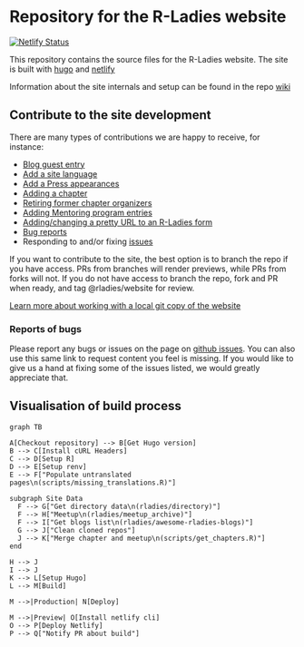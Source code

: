 # Repository for the R-Ladies website

<!-- badges: start -->

[![Netlify Status](https://api.netlify.com/api/v1/badges/3bf48c17-2bd3-4452-83cb-0ac808ad745b/deploy-status)](https://app.netlify.com/sites/rladies-dev/deploys)

<!-- badges: end -->

This repository contains the source files for the R-Ladies website.
The site is built with [hugo](https://gohugo.io/) and [netlify](www.netlify.com)

Information about the site internals and setup can be found in the repo [wiki](https://github.com/rladies/website/wiki)

## Contribute to the site development

There are many types of contributions we are happy to receive, for instance:

- [Blog guest entry](https://github.com/rladies/website/wiki/Adding-a-new-blog-entry-or-translation)
- [Add a site language](https://github.com/rladies/website/wiki/Adding-a-new-language)
- [Add a Press appearances](https://github.com/rladies/website/wiki/Adding-press-entries)
- [Adding a chapter](https://github.com/rladies/website/wiki/Adding-a-chapter)
- [Retiring former chapter organizers](https://github.com/rladies/rladies.github.io/wiki/Retiring-former-chapter-organizers)
- [Adding Mentoring program entries](https://github.com/rladies/website/wiki/Adding-entries-to-the-mentoring-program-page)
- [Adding/changing a pretty URL to an R-Ladies form](https://github.com/rladies/website/wiki/Adding-form)
- [Bug reports](https://github.com/rladies/website/issues/new)
- Responding to and/or fixing [issues](https://github.com/rladies/website/issues)

If you want to contribute to the site, the best option is to branch the repo if you have access.
PRs from branches will render previews, while PRs from forks will not.
If you do not have access to branch the repo, fork and PR when ready, and tag @rladies/website for review.

[Learn more about working with a local git copy of the website](https://github.com/rladies/website/wiki/Working-on-a-local-copy)

### Reports of bugs

Please report any bugs or issues on the page on [github issues](https://github.com/rladies/website/issues).
You can also use this same link to request content you feel is missing.
If you would like to give us a hand at fixing some of the issues listed, we would greatly appreciate that.

## Visualisation of build process

```mermaid
graph TB

A[Checkout repository] --> B[Get Hugo version]
B --> C[Install cURL Headers]
C --> D[Setup R]
D --> E[Setup renv]
E --> F["Populate untranslated pages\n(scripts/missing_translations.R)"]

subgraph Site Data
  F --> G["Get directory data\n(rladies/directory)"]
  F --> H["Meetup\n(rladies/meetup_archive)"]
  F --> I["Get blogs list\n(rladies/awesome-rladies-blogs)"]
  G --> J["Clean cloned repos"]
  J --> K["Merge chapter and meetup\n(scripts/get_chapters.R)"]
end

H --> J
I --> J
K --> L[Setup Hugo]
L --> M[Build]

M -->|Production| N[Deploy]

M -->|Preview| O[Install netlify cli]
O --> P[Deploy Netlify]
P --> Q["Notify PR about build"]

```
